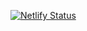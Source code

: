 [![Netlify Status](https://api.netlify.com/api/v1/badges/671ae8b7-79d5-4946-a9dd-804479a4741d/deploy-status)](https://app.netlify.com/sites/jolly-jepsen-26a14c/deploys)
